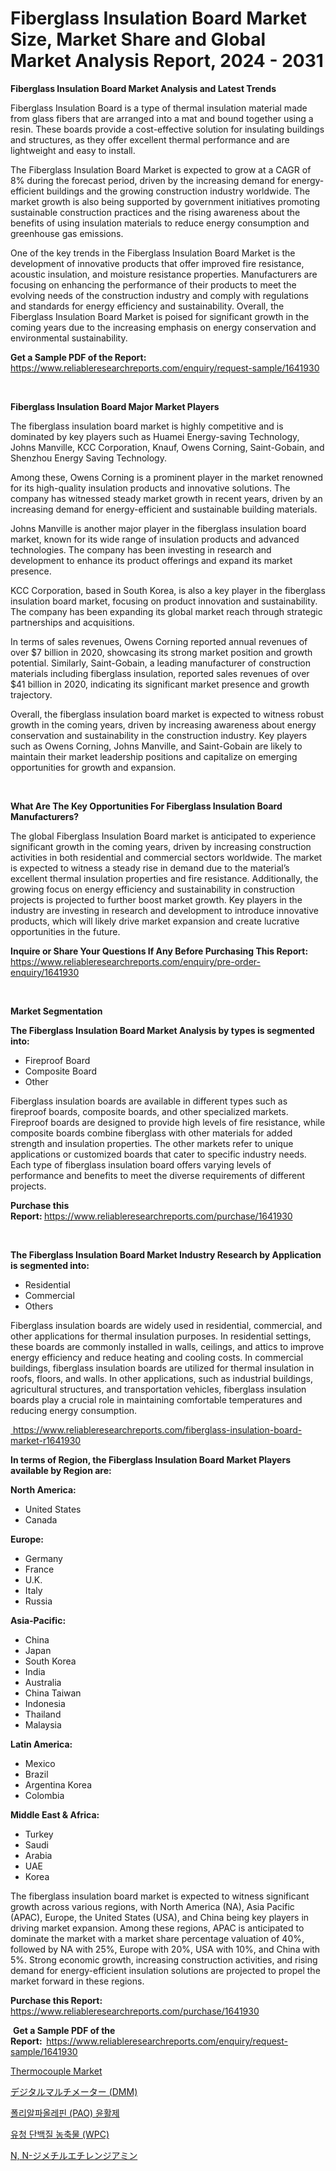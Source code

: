 <p><h1>Fiberglass Insulation Board Market Size, Market Share and Global Market Analysis Report, 2024 - 2031</h1></p><p><strong>Fiberglass Insulation Board Market Analysis and Latest Trends</strong></p>
<p><p>Fiberglass Insulation Board is a type of thermal insulation material made from glass fibers that are arranged into a mat and bound together using a resin. These boards provide a cost-effective solution for insulating buildings and structures, as they offer excellent thermal performance and are lightweight and easy to install.</p><p>The Fiberglass Insulation Board Market is expected to grow at a CAGR of 8% during the forecast period, driven by the increasing demand for energy-efficient buildings and the growing construction industry worldwide. The market growth is also being supported by government initiatives promoting sustainable construction practices and the rising awareness about the benefits of using insulation materials to reduce energy consumption and greenhouse gas emissions.</p><p>One of the key trends in the Fiberglass Insulation Board Market is the development of innovative products that offer improved fire resistance, acoustic insulation, and moisture resistance properties. Manufacturers are focusing on enhancing the performance of their products to meet the evolving needs of the construction industry and comply with regulations and standards for energy efficiency and sustainability. Overall, the Fiberglass Insulation Board Market is poised for significant growth in the coming years due to the increasing emphasis on energy conservation and environmental sustainability.</p></p>
<p><strong>Get a Sample PDF of the Report:&nbsp;</strong> <a href="https://www.reliableresearchreports.com/enquiry/request-sample/1641930">https://www.reliableresearchreports.com/enquiry/request-sample/1641930</a></p>
<p>&nbsp;</p>
<p><strong>Fiberglass Insulation Board Major Market Players</strong></p>
<p><p>The fiberglass insulation board market is highly competitive and is dominated by key players such as Huamei Energy-saving Technology, Johns Manville, KCC Corporation, Knauf, Owens Corning, Saint-Gobain, and Shenzhou Energy Saving Technology. </p><p>Among these, Owens Corning is a prominent player in the market renowned for its high-quality insulation products and innovative solutions. The company has witnessed steady market growth in recent years, driven by an increasing demand for energy-efficient and sustainable building materials.</p><p>Johns Manville is another major player in the fiberglass insulation board market, known for its wide range of insulation products and advanced technologies. The company has been investing in research and development to enhance its product offerings and expand its market presence.</p><p>KCC Corporation, based in South Korea, is also a key player in the fiberglass insulation board market, focusing on product innovation and sustainability. The company has been expanding its global market reach through strategic partnerships and acquisitions.</p><p>In terms of sales revenues, Owens Corning reported annual revenues of over $7 billion in 2020, showcasing its strong market position and growth potential. Similarly, Saint-Gobain, a leading manufacturer of construction materials including fiberglass insulation, reported sales revenues of over $41 billion in 2020, indicating its significant market presence and growth trajectory.</p><p>Overall, the fiberglass insulation board market is expected to witness robust growth in the coming years, driven by increasing awareness about energy conservation and sustainability in the construction industry. Key players such as Owens Corning, Johns Manville, and Saint-Gobain are likely to maintain their market leadership positions and capitalize on emerging opportunities for growth and expansion.</p></p>
<p>&nbsp;</p>
<p><strong>What Are The Key Opportunities For Fiberglass Insulation Board Manufacturers?</strong></p>
<p><p>The global Fiberglass Insulation Board market is anticipated to experience significant growth in the coming years, driven by increasing construction activities in both residential and commercial sectors worldwide. The market is expected to witness a steady rise in demand due to the material’s excellent thermal insulation properties and fire resistance. Additionally, the growing focus on energy efficiency and sustainability in construction projects is projected to further boost market growth. Key players in the industry are investing in research and development to introduce innovative products, which will likely drive market expansion and create lucrative opportunities in the future.</p></p>
<p><strong>Inquire or Share Your Questions If Any Before Purchasing This Report:</strong> <a href="https://www.reliableresearchreports.com/enquiry/pre-order-enquiry/1641930">https://www.reliableresearchreports.com/enquiry/pre-order-enquiry/1641930</a></p>
<p>&nbsp;</p>
<p><strong>Market Segmentation</strong></p>
<p><strong>The Fiberglass Insulation Board Market Analysis by types is segmented into:</strong></p>
<p><ul><li>Fireproof Board</li><li>Composite Board</li><li>Other</li></ul></p>
<p><p>Fiberglass insulation boards are available in different types such as fireproof boards, composite boards, and other specialized markets. Fireproof boards are designed to provide high levels of fire resistance, while composite boards combine fiberglass with other materials for added strength and insulation properties. The other markets refer to unique applications or customized boards that cater to specific industry needs. Each type of fiberglass insulation board offers varying levels of performance and benefits to meet the diverse requirements of different projects.</p></p>
<p><strong>Purchase this Report:&nbsp;</strong><a href="https://www.reliableresearchreports.com/purchase/1641930">https://www.reliableresearchreports.com/purchase/1641930</a></p>
<p>&nbsp;</p>
<p><strong>The Fiberglass Insulation Board Market Industry Research by Application is segmented into:</strong></p>
<p><ul><li>Residential</li><li>Commercial</li><li>Others</li></ul></p>
<p><p>Fiberglass insulation boards are widely used in residential, commercial, and other applications for thermal insulation purposes. In residential settings, these boards are commonly installed in walls, ceilings, and attics to improve energy efficiency and reduce heating and cooling costs. In commercial buildings, fiberglass insulation boards are utilized for thermal insulation in roofs, floors, and walls. In other applications, such as industrial buildings, agricultural structures, and transportation vehicles, fiberglass insulation boards play a crucial role in maintaining comfortable temperatures and reducing energy consumption.</p></p>
<p><a href="https://www.reliableresearchreports.com/fiberglass-insulation-board-market-r1641930">&nbsp;https://www.reliableresearchreports.com/fiberglass-insulation-board-market-r1641930</a></p>
<p><strong>In terms of Region, the Fiberglass Insulation Board Market Players available by Region are:</strong></p>
<p>
    <p> <strong> North America: </strong>
        <ul>
            <li>United States</li>
            <li>Canada</li>
        </ul>
        </p> 
    <p> <strong> Europe: </strong>
        <ul>
            <li>Germany</li>
            <li>France</li>
            <li>U.K.</li>
            <li>Italy</li>
            <li>Russia</li>
        </ul>
        </p> 
    <p> <strong> Asia-Pacific: </strong>
        <ul>
            <li>China</li>
            <li>Japan</li>
            <li>South Korea</li>
            <li>India</li>
            <li>Australia</li>
            <li>China Taiwan</li>
            <li>Indonesia</li>
            <li>Thailand</li>
            <li>Malaysia</li>
        </ul>
        </p> 
    <p> <strong> Latin America: </strong>
        <ul>
            <li>Mexico</li>
            <li>Brazil</li>
            <li>Argentina Korea</li>
            <li>Colombia</li>
        </ul>
        </p> 
    <p> <strong> Middle East & Africa: </strong>
        <ul>
            <li>Turkey</li>
            <li>Saudi</li>
            <li>Arabia</li>
            <li>UAE</li>
            <li>Korea</li>
        </ul>
    </p>
    </p>
<p><p>The fiberglass insulation board market is expected to witness significant growth across various regions, with North America (NA), Asia Pacific (APAC), Europe, the United States (USA), and China being key players in driving market expansion. Among these regions, APAC is anticipated to dominate the market with a market share percentage valuation of 40%, followed by NA with 25%, Europe with 20%, USA with 10%, and China with 5%. Strong economic growth, increasing construction activities, and rising demand for energy-efficient insulation solutions are projected to propel the market forward in these regions.</p></p>
<p><strong>Purchase this Report: </strong><a href="https://www.reliableresearchreports.com/purchase/1641930">https://www.reliableresearchreports.com/purchase/1641930</a></p>
<p>&nbsp;<strong>Get a Sample PDF of the Report:&nbsp;&nbsp;</strong><a href="https://www.reliableresearchreports.com/enquiry/request-sample/1641930">https://www.reliableresearchreports.com/enquiry/request-sample/1641930</a></p>
<p><strong></strong></p>
<p><p><a href="https://github.com/edytherolanlouisejk1miz0wig/Market-Research-Report-List-3/blob/main/thermocouple-market.md">Thermocouple Market</a></p><p><a href="https://medium.com/@awicka/2024%E5%B9%B4%E3%81%8B%E3%82%892031%E5%B9%B4%E3%81%BE%E3%81%A7%E3%81%AE%E6%9C%9F%E9%96%93%E3%81%AB-%E3%81%AEcagr%E3%81%A7%E6%8B%A1%E5%A4%A7%E3%81%97%E3%81%A6%E3%81%84%E3%82%8B%E3%83%87%E3%82%B8%E3%82%BF%E3%83%AB%E3%83%9E%E3%83%AB%E3%83%81%E3%83%A1%E3%83%BC%E3%82%BF%E3%83%BC-dmm-%E5%B8%82%E5%A0%B4%E3%81%AE%E8%A6%8F%E6%A8%A1%E3%81%AB%E9%96%A2%E3%81%99%E3%82%8B%E6%B4%9E%E5%AF%9F-e2e0ad985fa0">デジタルマルチメーター (DMM)</a></p><p><a href="https://medium.com/@seanturner6262/%EA%B8%80%EB%A1%9C%EB%B2%8C-%ED%8F%B4%EB%A6%AC%EC%95%8C%ED%8C%8C%EC%98%AC%EB%A0%88%ED%95%80-pao-%EC%9C%A4%ED%99%9C%EC%9C%A0-%EC%8B%9C%EC%9E%A5-%EA%B7%9C%EB%AA%A8%EB%8A%94-%EC%97%B0%ED%8F%89%EA%B7%A0-%EC%84%B1%EC%9E%A5%EB%A5%A0%EC%9D%B8-%EC%97%90-%EB%8F%84%EB%8B%AC%ED%95%A0-%EA%B2%83%EC%9C%BC%EB%A1%9C-%EC%98%88%EC%83%81%EB%90%98%EB%A9%B0-%EC%9D%B4-%EB%B3%B4%EA%B3%A0%EC%84%9C%EB%8A%94-2024%EB%85%84%EB%B6%80%ED%84%B0-2031%EB%85%84%EA%B9%8C%EC%A7%80%EC%9D%98-%EC%8B%9C%EC%9E%A5-%EC%84%B1%EC%9E%A5-%EB%8F%99%ED%96%A5-%EA%B8%B0%ED%9A%8C-%EB%B0%8F-%EC%98%88%EC%B8%A1%EC%9D%84-713db48542c8">폴리알파올레핀 (PAO) 윤활제</a></p><p><a href="https://medium.com/@seanturner6262/%EC%99%80%EC%9D%B4-%ED%94%84%EB%A1%9C%ED%8B%B4-%EB%86%8D%EC%B6%95%EB%AC%BC-wpc-%EC%8B%9C%EC%9E%A5-%EA%B7%9C%EB%AA%A8-%EC%8B%9C%EC%9E%A5-%EC%84%B8%EB%B6%84%ED%99%94-%EC%8B%9C%EC%9E%A5-%EB%8F%99%ED%96%A5-%EB%B0%8F-%EC%84%B1%EC%9E%A5-%EB%B6%84%EC%84%9D-%EC%98%88%EC%B8%A1-2031%EB%85%84%EA%B9%8C%EC%A7%80-420f3a52ed21">유청 단백질 농축물 (WPC)</a></p><p><a href="https://medium.com/@pollynsatcherayted345/n-n-%E3%82%B8%E3%83%A1%E3%83%81%E3%83%AB%E3%82%A8%E3%83%81%E3%83%AC%E3%83%B3%E3%82%B8%E3%82%A2%E3%83%9F%E3%83%B3%E5%B8%82%E5%A0%B4%E3%81%AF%E5%B9%B4%E7%8E%87-%E3%81%A7%E6%88%90%E9%95%B7%E3%81%97%E3%81%A6%E3%81%8A%E3%82%8A-%E3%81%93%E3%81%AE%E3%83%AC%E3%83%9D%E3%83%BC%E3%83%88%E3%81%AF%E5%B8%82%E5%A0%B4%E3%82%BB%E3%82%B0%E3%83%A1%E3%83%B3%E3%83%86%E3%83%BC%E3%82%B7%E3%83%A7%E3%83%B3-%E6%88%90%E9%95%B7-%E3%81%8A%E3%82%88%E3%81%B3%E4%BA%88%E6%B8%AC2024%E5%B9%B4%E3%81%8B%E3%82%892031%E5%B9%B4%E3%81%BE%E3%81%A7%E3%81%AE%E5%88%86%E6%9E%90%E3%82%92%E3%82%AB%E3%83%90%E3%83%BC%E3%81%97%E3%81%A6%E3%81%84%E3%81%BE%E3%81%99-26b50e8f4b12">N, N-ジメチルエチレンジアミン</a></p></p>